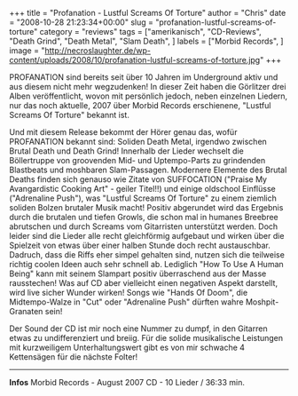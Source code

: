 +++
title = "Profanation - Lustful Screams Of Torture"
author = "Chris"
date = "2008-10-28 21:23:34+00:00"
slug = "profanation-lustful-screams-of-torture"
category = "reviews"
tags = ["amerikanisch", "CD-Reviews", "Death Grind", "Death Metal", "Slam Death", ]
labels = ["Morbid Records", ]
image = "http://necroslaughter.de/wp-content/uploads/2008/10/profanation-lustful-screams-of-torture.jpg"
+++


PROFANATION sind bereits seit über 10 Jahren im Underground aktiv und aus diesem nicht mehr wegzudenken! In dieser Zeit haben die Görlitzer drei Alben veröffentlicht, wovon mit persönlich jedoch, neben einzelnen Liedern, nur das noch aktuelle, 2007 über Morbid Records erschienene, "Lustful Screams Of Torture" bekannt ist.

Und mit diesem Release bekommt der Hörer genau das, wofür PROFANATION bekannt sind: Soliden Death Metal, irgendwo zwischen Brutal Death und Death Grind! Innerhalb der Lieder wechselt die Böllertruppe von groovenden Mid- und Uptempo-Parts zu grindenden Blastbeats und moshbaren Slam-Passagen. Modernere Elemente des Brutal Deaths finden sich genauso wie Zitate von SUFFOCATION ("Praise My Avangardistic Cooking Art" - geiler Titel!!) und einige oldschool Einflüsse ("Adrenaline Push"), was "Lustful Screams Of Torture" zu einem ziemlich soliden Bolzen brutaler Musik macht! Positiv abgerundet wird das Ergebnis durch die brutalen und tiefen Growls, die schon mal in humanes Breebree abrutschen und durch Screams vom Gitarristen unterstützt werden.
Doch leider sind die Lieder alle recht gleichförmig aufgebaut und wirken über die Spielzeit von etwas über einer halben Stunde doch recht austauschbar. Dadruch, dass die Riffs eher simpel gehalten sind, nutzen sich die teilweise richtig coolen Ideen auch sehr schnell ab. Lediglich "How To Use A Human Being" kann mit seinem Slampart positiv überraschend aus der Masse rausstechen!
Was auf CD aber vielleicht einen negativen Aspekt darstellt, wird live sicher Wunder wirken! Songs wie "Hands Of Doom", die Midtempo-Walze in "Cut" oder "Adrenaline Push" dürften wahre Moshpit-Granaten sein!

Der Sound der CD ist mir noch eine Nummer zu dumpf, in den Gitarren etwas zu undifferenziert und breiig. Für die solide musikalische Leistungen mit kurzweiligem Unterhaltungswert gibt es von mir schwache 4 Kettensägen für die nächste Folter!





---
**Infos**
Morbid Records - August 2007
CD - 10 Lieder / 36:33 min.
